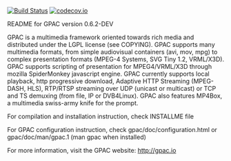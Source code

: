 [![Build Status](https://travis-ci.org/jeljeli/gpac.svg?branch=master)](https://travis-ci.org/jeljeli/gpac)
[![codecov.io](https://codecov.io/github/jeljeli/gpac/coverage.svg?branch=master)](https://codecov.io/github/jeljeli/gpac?branch=master)

README for GPAC version 0.6.2-DEV

GPAC is a multimedia framework oriented towards rich media and distributed under the LGPL license (see COPYING).
GPAC supports many multimedia formats, from simple audiovisual containers (avi, mov, mpg) to complex 
presentation formats (MPEG-4 Systems, SVG Tiny 1.2, VRML/X3D). GPAC supports scripting of presentation for MPEG4/VRML/X3D through
mozilla SpiderMonkey javascript engine.
GPAC currently supports local playback, http progressive download, Adaptive HTTP Streaming (MPEG-DASH, HLS), RTP/RTSP streaming over UDP (unicast or multicast) or TCP and TS demuxing (from file, IP or DVB4Linux).
GPAC also features MP4Box, a multimedia swiss-army knife for the prompt.

For compilation and installation instruction, check INSTALLME file

For GPAC configuration instruction, check gpac/doc/configuration.html or gpac/doc/man/gpac.1 (man gpac when installed)

For more information, visit the GPAC website:
	http://gpac.io

		
		

